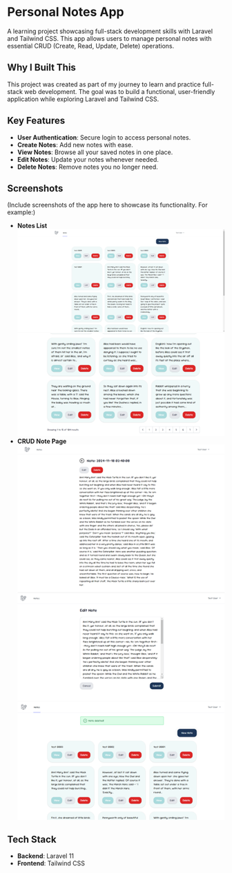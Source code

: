 # Personal Notes App

A learning project showcasing full-stack development skills with Laravel and Tailwind CSS. This app allows users to manage personal notes with essential CRUD (Create, Read, Update, Delete) operations.

## Why I Built This
This project was created as part of my journey to learn and practice full-stack web development. The goal was to build a functional, user-friendly application while exploring Laravel and Tailwind CSS.  

## Key Features  
- **User Authentication**: Secure login to access personal notes.
- **Create Notes**: Add new notes with ease.
- **View Notes**: Browse all your saved notes in one place.
- **Edit Notes**: Update your notes whenever needed.
- **Delete Notes**: Remove notes you no longer need.

## Screenshots  
(Include screenshots of the app here to showcase its functionality. For example:)   
- **Notes List**  
![Notes List](./resources/img/homepage-loggedin.png)
![Only Show 15 Notes](./resources//img/show-15-only.png)
- **CRUD Note Page**
![View Note](./resources/img/note-view.png)
![Create/Edit Note](./resources/img/note-edit.png)
![Delete Note](./resources/img/note-delete.png)

## Tech Stack
- **Backend**: Laravel 11
- **Frontend**: Tailwind CSS